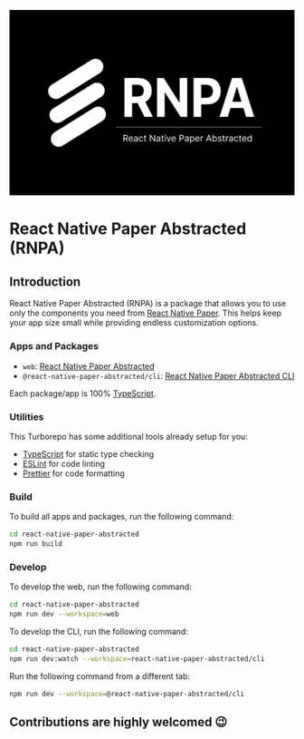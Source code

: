 ![React Native Paper Logo](/assets/images/rnpa-large.png)
# React Native Paper Abstracted (RNPA)

## Introduction
React Native Paper Abstracted (RNPA) is a package that allows you to use only the components you need from [React Native Paper](https://reactnativepaper.com). This helps keep your app size small while providing endless customization options.

### Apps and Packages

- `web`: [React Native Paper Abstracted](https://react-native-paper-abstracted.vercel.app)
- `@react-native-paper-abstracted/cli`: [React Native Paper Abstracted CLI](https://www.npmjs.com/package/@react-native-paper-abstracted/cli)

Each package/app is 100% [TypeScript](https://www.typescriptlang.org/).

### Utilities

This Turborepo has some additional tools already setup for you:

- [TypeScript](https://www.typescriptlang.org/) for static type checking
- [ESLint](https://eslint.org/) for code linting
- [Prettier](https://prettier.io) for code formatting

### Build

To build all apps and packages, run the following command:

```bash
cd react-native-paper-abstracted
npm run build
```

### Develop

To develop the web, run the following command:

```bash
cd react-native-paper-abstracted
npm run dev --workspace=web
```

To develop the CLI, run the following command:

```bash
cd react-native-paper-abstracted
npm run dev:watch --workspace=react-native-paper-abstracted/cli
```

Run the following command from a different tab:

```bash
npm run dev --workspace=@react-native-paper-abstracted/cli
```

## Contributions are highly welcomed 😉
